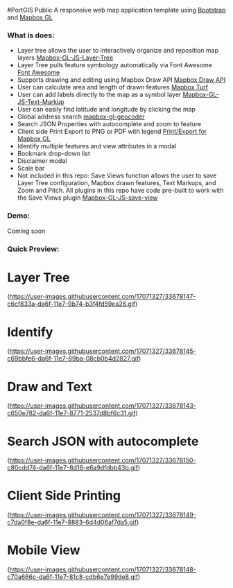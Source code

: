 #PortGIS Public 
A responsive web map application template using [Bootstrap](https://getbootstrap.com/) and [Mapbox GL](https://www.mapbox.com/mapbox-gl-js/api/)


### What is does:
* Layer tree allows the user to interactively organize and reposition map layers [Mapbox-GL-JS-Layer-Tree](https://github.com/TheGartrellGroup/Mapbox-GL-JS-Layer-Tree)
* Layer Tree pulls feature symbology automatically via Font Awesome [Font Awesome](http://fontawesome.io/ )
* Supports drawing and editing using Mapbox Draw API [Mapbox Draw API](https://github.com/mapbox/mapbox-gl-draw)
* User can calculate area and length of drawn features [Mapbox Turf](https://www.mapbox.com/help/define-turf/)
* User can add labels directly to the map as a symbol layer [Mapbox-GL-JS-Text-Markup](https://github.com/TheGartrellGroup/Mapbox-GL-JS-Text-Markup)
* User can easily find latitude and longitude by clicking the map 
* Global address search [mapbox-gl-geocoder](https://github.com/mapbox/mapbox-gl-geocoder)
* Search JSON Properties with autocomplete and zoom to feature
* Client side Print Export to PNG or PDF with legend [Print/Export for Mapbox GL](https://github.com/TheGartrellGroup/Mapbox-GL-Print-Export-For-Port)
* Identify multiple features and view attributes in a modal
* Bookmark drop-down list
* Disclaimer modal 
* Scale bar 
* Not included in this repo: Save Views function allows the user to save Layer Tree configuration, Mapbox drawn features, Text Markups, and Zoom and Pitch. All plugins in this repo have code pre-built to work with the Save Views plugin [Mapbox-GL-JS-save-view](https://github.com/TheGartrellGroup/Mapbox-GL-JS-save-view)


### Demo:
Coming soon


### Quick Preview:

# Layer Tree 
(https://user-images.githubusercontent.com/17071327/33678147-c6cf833a-da6f-11e7-9b74-b3f4fd59ea26.gif)

# Identify 
(https://user-images.githubusercontent.com/17071327/33678145-c69bbfe6-da6f-11e7-89ba-08cb0b4d2827.gif)

# Draw and Text
(https://user-images.githubusercontent.com/17071327/33678143-c650e782-da6f-11e7-8771-2537d8bf6c31.gif)

# Search JSON with autocomplete
(https://user-images.githubusercontent.com/17071327/33678150-c80cdd74-da6f-11e7-8d16-e6a9dfdbb43b.gif)

# Client Side Printing  
(https://user-images.githubusercontent.com/17071327/33678149-c7da0f8e-da6f-11e7-8883-6d4d06af7da5.gif)

# Mobile View   
(https://user-images.githubusercontent.com/17071327/33678148-c70a666c-da6f-11e7-81c8-cdb6e7e99de8.gif)

